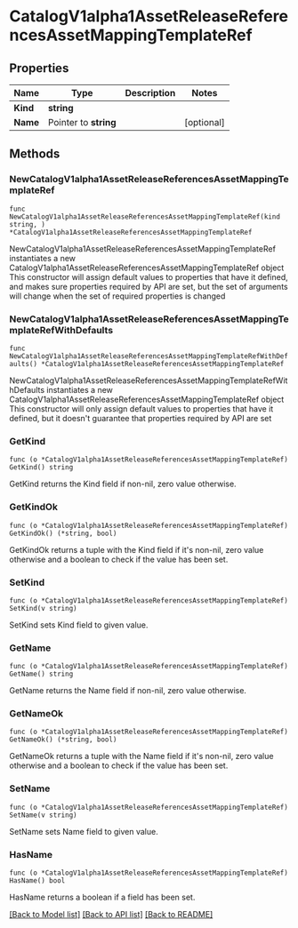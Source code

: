 # CatalogV1alpha1AssetReleaseReferencesAssetMappingTemplateRef

## Properties

Name | Type | Description | Notes
------------ | ------------- | ------------- | -------------
**Kind** | **string** |  | 
**Name** | Pointer to **string** |  | [optional] 

## Methods

### NewCatalogV1alpha1AssetReleaseReferencesAssetMappingTemplateRef

`func NewCatalogV1alpha1AssetReleaseReferencesAssetMappingTemplateRef(kind string, ) *CatalogV1alpha1AssetReleaseReferencesAssetMappingTemplateRef`

NewCatalogV1alpha1AssetReleaseReferencesAssetMappingTemplateRef instantiates a new CatalogV1alpha1AssetReleaseReferencesAssetMappingTemplateRef object
This constructor will assign default values to properties that have it defined,
and makes sure properties required by API are set, but the set of arguments
will change when the set of required properties is changed

### NewCatalogV1alpha1AssetReleaseReferencesAssetMappingTemplateRefWithDefaults

`func NewCatalogV1alpha1AssetReleaseReferencesAssetMappingTemplateRefWithDefaults() *CatalogV1alpha1AssetReleaseReferencesAssetMappingTemplateRef`

NewCatalogV1alpha1AssetReleaseReferencesAssetMappingTemplateRefWithDefaults instantiates a new CatalogV1alpha1AssetReleaseReferencesAssetMappingTemplateRef object
This constructor will only assign default values to properties that have it defined,
but it doesn't guarantee that properties required by API are set

### GetKind

`func (o *CatalogV1alpha1AssetReleaseReferencesAssetMappingTemplateRef) GetKind() string`

GetKind returns the Kind field if non-nil, zero value otherwise.

### GetKindOk

`func (o *CatalogV1alpha1AssetReleaseReferencesAssetMappingTemplateRef) GetKindOk() (*string, bool)`

GetKindOk returns a tuple with the Kind field if it's non-nil, zero value otherwise
and a boolean to check if the value has been set.

### SetKind

`func (o *CatalogV1alpha1AssetReleaseReferencesAssetMappingTemplateRef) SetKind(v string)`

SetKind sets Kind field to given value.


### GetName

`func (o *CatalogV1alpha1AssetReleaseReferencesAssetMappingTemplateRef) GetName() string`

GetName returns the Name field if non-nil, zero value otherwise.

### GetNameOk

`func (o *CatalogV1alpha1AssetReleaseReferencesAssetMappingTemplateRef) GetNameOk() (*string, bool)`

GetNameOk returns a tuple with the Name field if it's non-nil, zero value otherwise
and a boolean to check if the value has been set.

### SetName

`func (o *CatalogV1alpha1AssetReleaseReferencesAssetMappingTemplateRef) SetName(v string)`

SetName sets Name field to given value.

### HasName

`func (o *CatalogV1alpha1AssetReleaseReferencesAssetMappingTemplateRef) HasName() bool`

HasName returns a boolean if a field has been set.


[[Back to Model list]](../README.md#documentation-for-models) [[Back to API list]](../README.md#documentation-for-api-endpoints) [[Back to README]](../README.md)


